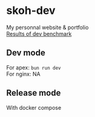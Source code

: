 # skoh-dev
My personnal website & portfolio  
[Results of dev benchmark](https://skohtv.github.io/skoh-dev/)  

## Dev mode
For apex: `bun run dev`  
For nginx: NA

## Release mode
With docker compose
